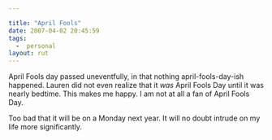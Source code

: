 ```yaml
---

title: "April Fools"
date: 2007-04-02 20:45:59
tags:
  -  personal
layout: rut
---
```


April Fools day passed uneventfully, in that nothing april-fools-day-ish happened.  Lauren did not even realize that it *was* April Fools Day until it was nearly bedtime.  This makes me happy.  I am not at all a fan of April Fools Day.

Too bad that it will be on a Monday next year.  It will no doubt intrude on my life more significantly.

